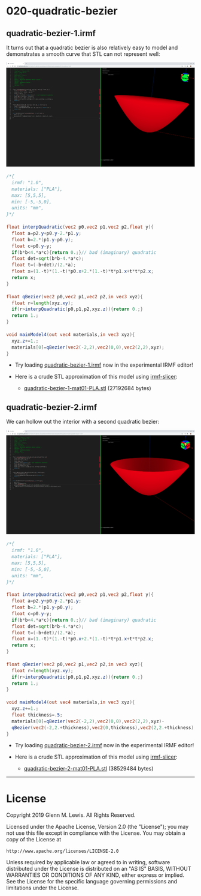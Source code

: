 # 020-quadratic-bezier

## quadratic-bezier-1.irmf

It turns out that a quadratic bezier is also relatively easy to model and
demonstrates a smooth curve that STL can not represent well:

![quadratic-bezier-1.png](quadratic-bezier-1.png)

```glsl
/*{
  irmf: "1.0",
  materials: ["PLA"],
  max: [5,5,5],
  min: [-5,-5,0],
  units: "mm",
}*/

float interpQuadratic(vec2 p0,vec2 p1,vec2 p2,float y){
  float a=p2.y+p0.y-2.*p1.y;
  float b=2.*(p1.y-p0.y);
  float c=p0.y-y;
  if(b*b<4.*a*c){return 0.;}// bad (imaginary) quadratic
  float det=sqrt(b*b-4.*a*c);
  float t=(-b+det)/(2.*a);
  float x=(1.-t)*(1.-t)*p0.x+2.*(1.-t)*t*p1.x+t*t*p2.x;
  return x;
}

float qBezier(vec2 p0,vec2 p1,vec2 p2,in vec3 xyz){
  float r=length(xyz.xy);
  if(r>interpQuadratic(p0,p1,p2,xyz.z)){return 0.;}
  return 1.;
}

void mainModel4(out vec4 materials,in vec3 xyz){
  xyz.z+=1.;
  materials[0]=qBezier(vec2(-2,2),vec2(0,0),vec2(2,2),xyz);
}
```

* Try loading [quadratic-bezier-1.irmf](https://gmlewis.github.io/irmf-editor/?s=github.com/gmlewis/irmf/blob/master/examples/020-quadratic-bezier/quadratic-bezier-1.irmf) now in the experimental IRMF editor!

* Here is a crude STL approximation of this model
  using [irmf-slicer](https://github.com/gmlewis/irmf-slicer):
  - [quadratic-bezier-1-mat01-PLA.stl](quadratic-bezier-1-mat01-PLA.stl) (27192684 bytes)

## quadratic-bezier-2.irmf

We can hollow out the interior with a second quadratic bezier:

![quadratic-bezier-2.png](quadratic-bezier-2.png)

```glsl
/*{
  irmf: "1.0",
  materials: ["PLA"],
  max: [5,5,5],
  min: [-5,-5,0],
  units: "mm",
}*/

float interpQuadratic(vec2 p0,vec2 p1,vec2 p2,float y){
  float a=p2.y+p0.y-2.*p1.y;
  float b=2.*(p1.y-p0.y);
  float c=p0.y-y;
  if(b*b<4.*a*c){return 0.;}// bad (imaginary) quadratic
  float det=sqrt(b*b-4.*a*c);
  float t=(-b+det)/(2.*a);
  float x=(1.-t)*(1.-t)*p0.x+2.*(1.-t)*t*p1.x+t*t*p2.x;
  return x;
}

float qBezier(vec2 p0,vec2 p1,vec2 p2,in vec3 xyz){
  float r=length(xyz.xy);
  if(r>interpQuadratic(p0,p1,p2,xyz.z)){return 0.;}
  return 1.;
}

void mainModel4(out vec4 materials,in vec3 xyz){
  xyz.z+=1.;
  float thickness=.5;
  materials[0]=qBezier(vec2(-2,2),vec2(0,0),vec2(2,2),xyz)-
  qBezier(vec2(-2,2.+thickness),vec2(0,thickness),vec2(2,2.+thickness),xyz);
}
```

* Try loading [quadratic-bezier-2.irmf](https://gmlewis.github.io/irmf-editor/?s=github.com/gmlewis/irmf/blob/master/examples/020-quadratic-bezier/quadratic-bezier-2.irmf) now in the experimental IRMF editor!

* Here is a crude STL approximation of this model
  using [irmf-slicer](https://github.com/gmlewis/irmf-slicer):
  - [quadratic-bezier-2-mat01-PLA.stl](quadratic-bezier-2-mat01-PLA.stl) (38529484 bytes)

----------------------------------------------------------------------

# License

Copyright 2019 Glenn M. Lewis. All Rights Reserved.

Licensed under the Apache License, Version 2.0 (the "License");
you may not use this file except in compliance with the License.
You may obtain a copy of the License at

    http://www.apache.org/licenses/LICENSE-2.0

Unless required by applicable law or agreed to in writing, software
distributed under the License is distributed on an "AS IS" BASIS,
WITHOUT WARRANTIES OR CONDITIONS OF ANY KIND, either express or implied.
See the License for the specific language governing permissions and
limitations under the License.
